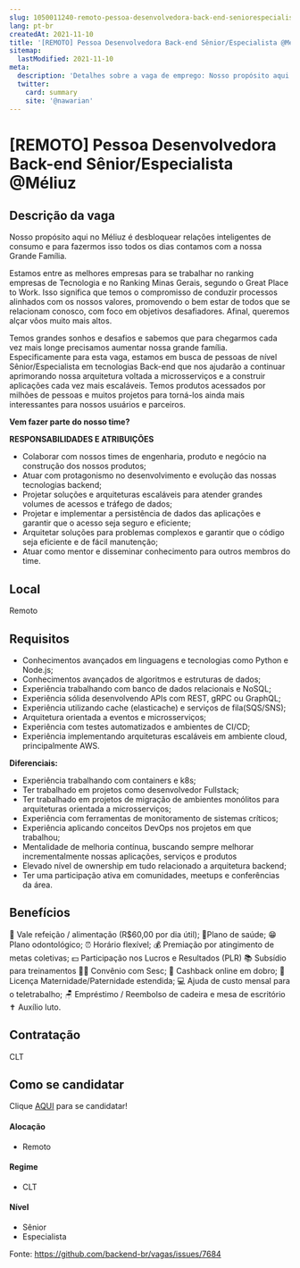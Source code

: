 ```yaml
---
slug: 1050011240-remoto-pessoa-desenvolvedora-back-end-seniorespecialista-at-meliuz
lang: pt-br
createdAt: 2021-11-10
title: '[REMOTO] Pessoa Desenvolvedora Back-end Sênior/Especialista @Méliuz - Vaga de Emprego'
sitemap:
  lastModified: 2021-11-10
meta:
  description: 'Detalhes sobre a vaga de emprego: Nosso propósito aqui no Méliuz é desbloquear relações inteligentes de consumo e para fazermos isso todos os dias contamos com a nossa Grande Família. Estamos entre as melhores empresas para se trabalhar no ranking empresas de Tecnologia e no Ranking Minas Gerais, segundo o Great Place to Work. Isso significa que temos o compromisso de conduzir processos alinhados com os nossos valores, promovendo o bem estar de todos que se relacionam conosco, com foco em objetivos desafiadores. Afinal, queremos alçar vôos muito mais altos. Temos grandes sonhos e desafios e sabemos que para chegarmos cada vez mais longe precisamos aumentar nossa grande família. Especificamente para esta vaga, estamos em busca de pessoas de nível Sênior/Especialista em tecnologias Back-end que nos ajudarão a continuar aprimorando nossa arquitetura voltada a microsserviços e a construir aplicações cada vez mais escaláveis. Temos produtos acessados por milhões de pessoas e muitos projetos para torná-los ainda mais interessantes para nossos usuários e parceiros. ﻿**Vem fazer parte do nosso time?** **RESPONSABILIDADES E ATRIBUIÇÕES** - Colaborar com nossos times de engenharia, produto e negócio na construção dos nossos produtos; - Atuar com protagonismo no desenvolvimento e evolução das nossas tecnologias backend; - Projetar soluções e arquiteturas escaláveis para atender grandes volumes de acessos e tráfego de dados; - Projetar e implementar a persistência de dados das aplicações e garantir que o acesso seja seguro e eficiente; - Arquitetar soluções para problemas complexos e garantir que o código seja eficiente e de fácil manutenção; - Atuar como mentor e disseminar conhecimento para outros membros do time.'
  twitter:
    card: summary
    site: '@nawarian'
---
```


# [REMOTO] Pessoa Desenvolvedora Back-end Sênior/Especialista @Méliuz

## Descrição da vaga

Nosso propósito aqui no Méliuz é desbloquear relações inteligentes de consumo e para fazermos isso todos os dias contamos com a nossa Grande Família.

Estamos entre as melhores empresas para se trabalhar no ranking empresas de Tecnologia e no Ranking Minas Gerais, segundo o Great Place to Work. Isso significa que temos o compromisso de conduzir processos alinhados com os nossos valores, promovendo o bem estar de todos que se relacionam conosco, com foco em objetivos desafiadores. Afinal, queremos alçar vôos muito mais altos.

Temos grandes sonhos e desafios e sabemos que para chegarmos cada vez mais longe precisamos aumentar nossa grande família. Especificamente para esta vaga, estamos em busca de pessoas de nível Sênior/Especialista em tecnologias Back-end que nos ajudarão a continuar aprimorando nossa arquitetura voltada a microsserviços e a construir aplicações cada vez mais escaláveis. Temos produtos acessados por milhões de pessoas e muitos projetos para torná-los ainda mais interessantes para nossos usuários e parceiros.

﻿**Vem fazer parte do nosso time?**

**RESPONSABILIDADES E ATRIBUIÇÕES**

- Colaborar com nossos times de engenharia, produto e negócio na construção dos nossos produtos;
- Atuar com protagonismo no desenvolvimento e evolução das nossas tecnologias backend;
- Projetar soluções e arquiteturas escaláveis para atender grandes volumes de acessos e tráfego de dados;
- Projetar e implementar a persistência de dados das aplicações e garantir que o acesso seja seguro e eficiente;
- Arquitetar soluções para problemas complexos e garantir que o código seja eficiente e de fácil manutenção;
- Atuar como mentor e disseminar conhecimento para outros membros do time.


## Local
Remoto

## Requisitos
- Conhecimentos avançados em linguagens e tecnologias como Python e Node.js;
- Conhecimentos avançados de algoritmos e estruturas de dados;
- Experiência trabalhando com banco de dados relacionais e NoSQL;
- Experiência sólida desenvolvendo APIs com REST, gRPC ou GraphQL;
- Experiência utilizando cache (elasticache) e serviços de fila(SQS/SNS);
- Arquitetura orientada a eventos e microsserviços;
- Experiência com testes automatizados e ambientes de CI/CD;
- Experiência implementando arquiteturas escaláveis em ambiente cloud, principalmente AWS.

**Diferenciais:**
- Experiência trabalhando com containers e k8s;
- Ter trabalhado em projetos como desenvolvedor Fullstack;
- Ter trabalhado em projetos de migração de ambientes monólitos para arquiteturas orientada a microsserviços;
- Experiência com ferramentas de monitoramento de sistemas críticos;
- Experiência aplicando conceitos DevOps nos projetos em que trabalhou;
- Mentalidade de melhoria contínua, buscando sempre melhorar incrementalmente nossas aplicações, serviços e produtos
- Elevado nível de ownership em tudo relacionado a arquitetura backend;
- Ter uma participação ativa em comunidades, meetups e conferências da área.

## Benefícios
🥗 Vale refeição / alimentação (R$60,00 por dia útil);
🤩Plano de saúde;
😁 Plano odontológico;
⏰ Horário flexível;
💰 Premiação por atingimento de metas coletivas;
💵 Participação nos Lucros e Resultados (PLR)
📚 Subsídio para treinamentos
🏊‍♀ Convênio com Sesc;
🤑 Cashback online em dobro;
🤰 Licença Maternidade/Paternidade estendida;
💻 Ajuda de custo mensal para o teletrabalho;
🪑 Empréstimo / Reembolso de cadeira e mesa de escritório
✝ Auxílio luto.

## Contratação
CLT

## Como se candidatar

Clique [AQUI](https://meliuz.gupy.io/jobs/638688?jobBoardSource=gupy_public_page) para se candidatar!

#### Alocação
- Remoto

#### Regime
- CLT

#### Nível
- Sênior
- Especialista




Fonte: https://github.com/backend-br/vagas/issues/7684